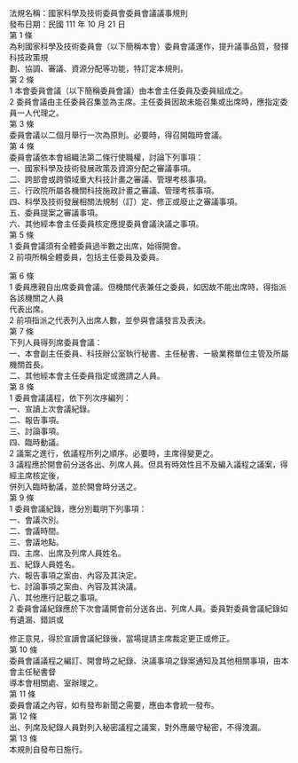 法規名稱：國家科學及技術委員會委員會議議事規則  
發布日期：民國 111 年 10 月 21 日  
第 1 條  
為利國家科學及技術委員會（以下簡稱本會）委員會議運作，提升議事品質，發揮科技政策規  
劃、協調、審議、資源分配等功能，特訂定本規則。  
第 2 條  
1 本會委員會議（以下簡稱委員會議）由本會主任委員及委員組成之。  
2 委員會議由主任委員召集並為主席。主任委員因故未能召集或出席時，應指定委員一人代理之。  
第 3 條  
委員會議以二個月舉行一次為原則。必要時，得召開臨時會議。  
第 4 條  
委員會議依本會組織法第二條行使職權，討論下列事項：  
一、國家科學及技術發展政策及資源分配之審議事項。  
二、跨部會或跨領域重大科技計畫之審議、管理考核事項。  
三、行政院所屬各機關科技施政計畫之審議、管理考核事項。  
四、科學及技術發展相關法規制（訂）定、修正或廢止之審議事項。  
五、委員提案之審議事項。  
六、其他經本會主任委員核定應提委員會議決議之事項。  
第 5 條  
1 委員會議須有全體委員過半數之出席，始得開會。  
2 前項所稱全體委員，包括主任委員及委員。  


第 6 條  
1 委員應親自出席委員會議。但機關代表兼任之委員，如因故不能出席時，得指派各該機關之人員  
代表出席。  
2 前項指派之代表列入出席人數，並參與會議發言及表決。  
第 7 條  
下列人員得列席委員會議：  
一、本會副主任委員、科技辦公室執行秘書、主任秘書、一級業務單位主管及所屬機關首長。  
二、其他經本會主任委員指定或邀請之人員。  
第 8 條  
1 委員會議議程，依下列次序編列：  
一、宣讀上次會議紀錄。  
二、報告事項。  
三、討論事項。  
四、臨時動議。  
2 議案之進行，依議程所列之順序。必要時，主席得變更之。  
3 議程應於開會前分送各出、列席人員。但具有時效性且不及編入議程之議案，得經主席核定後，  
併列入臨時動議，並於開會時分送之。  
第 9 條  
1 委員會議紀錄，應分別載明下列事項：  
一、會議次別。  
二、會議時間。  
三、會議地點。  
四、主席、出席及列席人員姓名。  
五、紀錄人員姓名。  
六、報告事項之案由、內容及其決定。  
七、討論事項之案由、內容及其決議。  
八、其他應行記載之事項。  
2 委員會議紀錄應於下次會議開會前分送各出、列席人員。委員對委員會議紀錄如有遺漏、錯誤或  


修正意見，得於宣讀會議紀錄後，當場提請主席裁定更正或修正。  
第 10 條  
委員會議議程之編訂、開會時之紀錄、決議事項之錄案通知及其他相關事項，由本會主任秘書督  
導本會相關處、室辦理之。  
第 11 條  
委員會議之內容，如有發布新聞之需要，應由本會統一發布。  
第 12 條  
出、列席及紀錄人員對列入秘密議程之議案，對外應嚴守秘密，不得洩漏。  
第 13 條  
本規則自發布日施行。  


